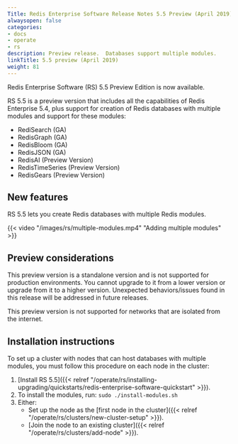 ```yaml
---
Title: Redis Enterprise Software Release Notes 5.5 Preview (April 2019)
alwaysopen: false
categories:
- docs
- operate
- rs
description: Preview release.  Databases support multiple modules.
linkTitle: 5.5 preview (April 2019)
weight: 81
---
```

Redis Enterprise Software (RS) 5.5 Preview Edition is now available.

RS 5.5 is a preview version that includes all the capabilities of Redis Enterprise 5.4,
plus support for creation of Redis databases with multiple modules and support for these modules:

- RediSearch (GA)
- RedisGraph (GA)
- RedisBloom (GA)
- RedisJSON (GA)
- RedisAI (Preview Version)
- RedisTimeSeries (Preview Version)
- RedisGears (Preview Version)

## New features

RS 5.5 lets you create Redis databases with multiple Redis modules.

{{< video "/images/rs/multiple-modules.mp4" "Adding multiple modules" >}}

## Preview considerations

This preview version is a standalone version and is not supported for production environments.
You cannot upgrade to it from a lower version or upgrade from it to a higher version.
Unexpected behaviors/issues found in this release will be addressed in future releases.

This preview version is not supported for networks that are isolated from the internet.

## Installation instructions

To set up a cluster with nodes that can host databases with multiple modules, you must follow this procedure on each node in the cluster:

1. [Install RS 5.5]({{< relref "/operate/rs/installing-upgrading/quickstarts/redis-enterprise-software-quickstart" >}}).
1. To install the modules, run: `sudo ./install-modules.sh`
1. Either:
    - Set up the node as the [first node in the cluster]({{< relref "/operate/rs/clusters/new-cluster-setup" >}}).
    - [Join the node to an existing cluster]({{< relref "/operate/rs/clusters/add-node" >}}).
